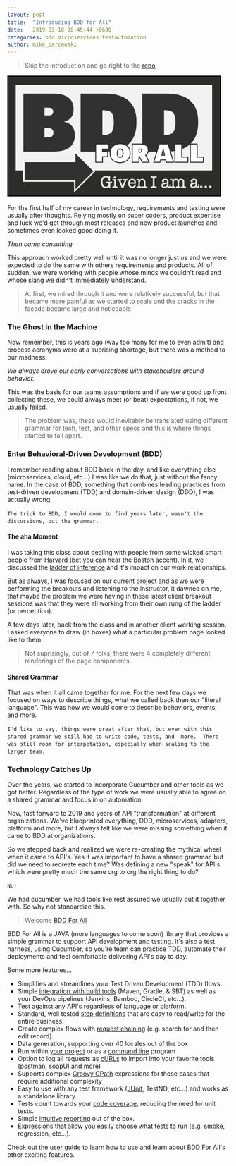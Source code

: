 ```yaml
---
layout: post
title:  "Introducing BDD for All"
date:   2019-03-18 08:45:44 +0600
categories: bdd microservices testautomation
author: mike_parcewski
---
```


> Skip the introduction and go right to the [repo](https://github.com/Accenture/bdd-for-all)

![BDD For All](https://github.com/Accenture/bdd-for-all/raw/develop/docs/samples/bdd-white-logo.png)

For the first half of my career in technology, requirements and testing were usually after thoughts.  Relying mostly on 
super coders, product expertise and luck we'd get through most releases and new product launches and sometimes even 
looked good doing it.

*Then came consulting*

This approach worked pretty well until it was no longer just *us* and we were expected to do the same with others 
requirements and products.  All of sudden, we were working with people whose minds we couldn't read and whose 
slang we didn't immediately understand.

> At first, we mired through it and were relatively successful, but that became more painful as we started to scale and the cracks in the facade became large and noticeable. 

### The Ghost in the Machine
Now remember, this is years ago (way too many for me to even admit) and process acronyms were at a suprising shortage, 
but there was a method to our madness.

*We always drove our early conversations with stakeholders around behavior.* 

This was the basis for our teams assumptions and if we were good up front collecting these, we could always meet 
(or beat) expectations, if not, we usually failed.

> The problem was, these would inevitably be translated using different grammar for tech, test, and other specs and this is where things started to fall apart.

### Enter Behavioral-Driven Development (BDD)
I remember reading about BDD back in the day, and like everything else (microservices, cloud, etc...) I was like we do 
that, just without the fancy name.  In the case of BDD, something that combines leading practices from test-driven 
development (TDD) and domain-driven design (DDD), I was actually wrong.

`The trick to BDD, I would come to find years later, wasn't the discussions, but the grammar.`

#### The aha Moment
I was taking this class about dealing with people from some wicked smart people from Harvard (bet you can hear the 
Boston accent).  In it, we discussed the [ladder of inference](https://www.extension.harvard.edu/professional-development/blog/solving-problem-problem-solving-meetings) 
and it's impact on our work relationships.

But as always, I was focused on our current project and as we were performing the breakouts and listening to the 
instructor, it dawned on me, that maybe the problem we were having in these latest client breakout sessions was that they 
were all working from their own rung of the ladder (or perception). 

A few days later, back from the class and in another client working session, I asked everyone to draw (in boxes) what a 
particular problem page looked like to them.  

> Not suprisingly, out of 7 folks, there were 4 completely different renderings of the page components.

#### Shared Grammar
That was when it all came together for me.  For the next few days we focused on ways to describe things, what we called 
back then our "literal language".  This was how we would come to describe behaviors, events, and more.  

`I'd like to say, things were great after that, but even with this shared grammar we still had to write code, tests, and 
more.  There was still room for interpetation, especially when scaling to the larger team.`

### Technology Catches Up
Over the years, we started to incorporate Cucumber and other tools as we got better.  Regardless of the type of work 
we were usually able to agree on a shared grammar and focus in on automation.

Now, fast forward to 2019 and years of API "transformation" at different organizations. We've blueprinted everything, 
DDD, microservices, adapters, platform and more, but I always felt like we were missing something when it came to BDD 
at organizations.

So we stepped back and realized we were re-creating the mythical wheel when it came to API's.  Yes it was important to 
have a shared grammar, but did we need to recreate each time?  Was defining a new "speak" for API's which were pretty 
much the same org to org the right thing to do?

`No!`

We had cucumber, we had tools like rest assured we usually put it together with.  So why not standardize this.

> Welcome [BDD For All](https://github.com/Accenture/bdd-for-all)

BDD For All is a JAVA (more languages to come soon) library that provides a simple grammar to support API development 
and testing.  It's also a test harness, using Cucumber, so you're team can practice TDD, automate their deployments 
and feel comfortable delivering API's day to day.

Some more features...

* Simplifies and streamlines your Test Driven Development (TDD) flows.
* Simple [integration with build tools](https://github.com/Accenture/bdd-for-all/tree/develop/docs/RUNNING.md#running) (Maven, Gradle, & SBT) as well as your DevOps pipelines (Jenkins, Bamboo, CircleCI, etc...).
* Test against any API's [regardless of language or platform](https://github.com/Accenture/bdd-for-all/tree/develop/docs/RUNNING.md#running-stand-alone).
* Standard, well tested [step definitions](https://github.com/Accenture/bdd-for-all/tree/develop/docs/GRAMMAR.md) that are easy to read/write for the entire business.
* Create complex flows with [request chaining](https://github.com/Accenture/bdd-for-all/tree/develop/docs/CHAINING.md) (e.g. search for and then edit record).
* Data generation, supporting over 40 locales out of the box
* Run within [your project](https://github.com/Accenture/bdd-for-all/tree/develop/docs/RUNNING.md#running) or as a [command line](https://github.com/Accenture/bdd-for-all/tree/develop/docs/RUNNING.md#running-stand-alone) program
* Option to log all requests as [cURLs](docs/OTHERFEATURES.md#curl-logging) to import into your favorite tools (postman, soapUI and more)
* Supports complex [Groovy GPath](https://github.com/Accenture/bdd-for-all/tree/develop/docs/GPATH.md) expressions for those cases that require additional complexity
* Easy to use with any test framework ([JUnit](https://github.com/Accenture/bdd-for-all/tree/develop/docs/RUNNING.md#running), TestNG, etc...) and works as a standalone library.
* Tests count towards your [code coverage](https://github.com/Accenture/bdd-for-all/tree/develop/docs/OTHERFEATURES.md#jacoco-code-coverage), reducing the need for unit tests.
* Simple [intuitive reporting](https://github.com/Accenture/bdd-for-all/tree/develop/docs/REPORTING.md) out of the box.
* [Expressions](https://github.com/Accenture/bdd-for-all/tree/develop/docs/OTHERFEATURES.md#running-select-tests-aka-tagging) that allow you easily choose what tests to run (e.g. smoke, regression, etc...).

Check out the [user guide](https://github.com/Accenture/bdd-for-all/tree/develop/docs) to learn how to use and learn about BDD For All's other exciting features.